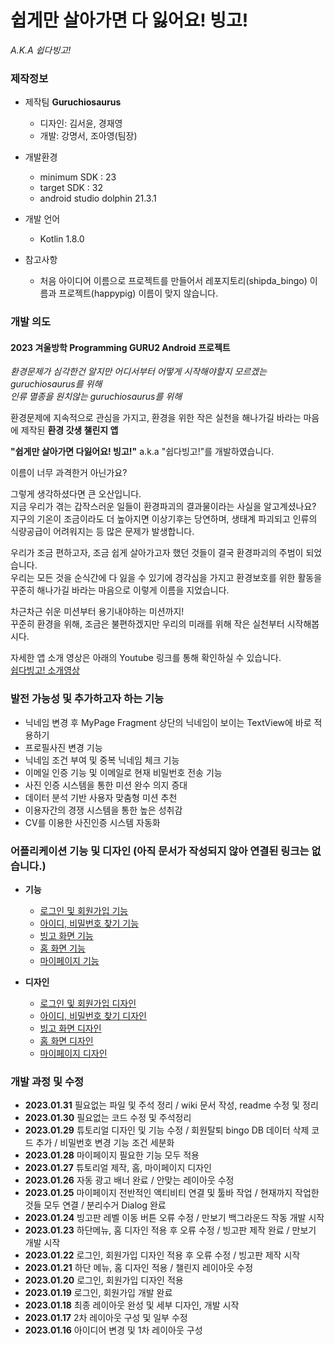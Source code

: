# 쉽게만 살아가면 다 잃어요! 빙고!
*A.K.A 쉽다빙고!*    


### 제작정보
- 제작팀  **Guruchiosaurus** 
  - 디자인: 김서윤, 경재영
  - 개발: 강명서, 조아영(팀장)  
  
- 개발환경
  - minimum SDK : 23
  - target SDK : 32    
  - android studio dolphin 21.3.1
  
- 개발 언어
  - Kotlin 1.8.0    
  
- 참고사항
  - 처음 아이디어 이름으로 프로젝트를 만들어서 레포지토리(shipda_bingo) 이름과 프로젝트(happypig) 이름이 맞지 않습니다.
  
### 개발 의도
#### 2023 겨울방학 Programming GURU2 Android 프로젝트   

*환경문제가 심각한건 알지만 어디서부터 어떻게 시작해야할지 모르겠는 guruchiosaurus를 위해*    
*인류 멸종을 원치않는 guruchiosaurus를 위해*    
    
환경문제에 지속적으로 관심을 가지고, 환경을 위한 작은 실천을 해나가길 바라는 마음에 제작된 **환경 갓생 챌린지 앱**    
    
**"쉽게만 살아가면 다잃어요! 빙고!"** a.k.a "쉽다빙고!"를 개발하였습니다.   
    
이름이 너무 과격한거 아닌가요?    

그렇게 생각하셨다면 큰 오산입니다.              
지금 우리가 겪는 갑작스러운 일들이 환경파괴의 결과물이라는 사실을 알고계셨나요?    
지구의 기온이 조금이라도 더 높아지면 이상기후는 당연하며, 생태계 파괴되고 인류의 식량공급이 어려워지는 등 많은 문제가 발생합니다.    
    
우리가 조금 편하고자, 조금 쉽게 살아가고자 했던 것들이 결국 환경파괴의 주범이 되었습니다.    
우리는 모든 것을 순식간에 다 잃을 수 있기에 경각심을 가지고 환경보호를 위한 활동을 꾸준히 해나가길 바라는 마음으로 이렇게 이름을 지었습니다.    
   
차근차근 쉬운 미션부터 용기내야하는 미션까지!    
꾸준히 환경을 위해, 조금은 불편하겠지만 우리의 미래를 위해 작은 실천부터 시작해봅시다.     

자세한 앱 소개 영상은 아래의 Youtube 링크를 통해 확인하실 수 있습니다.     
<a href="">쉽다빙고! 소개영상</a>    


### 발전 가능성 및 추가하고자 하는 기능
- 닉네임 변경 후 MyPage Fragment 상단의 닉네임이 보이는 TextView에 바로 적용하기
- 프로필사진 변경 기능
- 닉네임 조건 부여 및 중복 닉네임 체크 기능
- 이메일 인증 기능 및 이메일로 현재 비밀번호 전송 기능
- 사진 인증 시스템을 통한 미션 완수 의지 증대
- 데이터 분석 기반 사용자 맞춤형 미션 추천
- 이용자간의 경쟁 시스템을 통한 높은 성취감
- CV를 이용한 사진인증 시스템 자동화

### 어플리케이션 기능 및 디자인 (아직 문서가 작성되지 않아 연결된 링크는 없습니다.)
- **기능**
  - <a href="https://github.com/cAhyoung/shipda_bingo/wiki/Login%2C-Sign-up">로그인 및 회원가입 기능</a>   
  - <a href="">아이디, 비밀번호 찾기 기능</a>      
  - <a href="">빙고 화면 기능</a>  
  - <a href="">홈 화면 기능</a> 
  - <a href="">마이페이지 기능</a> 

- **디자인**
  - <a href="">로그인 및 회원가입 디자인</a>       
  - <a href="">아이디, 비밀번호 찾기 디자인</a>      
  - <a href="">빙고 화면 디자인</a>    
  - <a href="">홈 화면 디자인</a> 
  - <a href="">마이페이지 디자인</a>

### 개발 과정 및 수정
- **2023.01.31** 필요없는 파일 및 주석 정리 / wiki 문서 작성, readme 수정 및 정리
- **2023.01.30** 필요없는 코드 수정 및 주석정리    
- **2023.01.29** 튜토리얼 디자인 및 기능 수정 / 회원탈퇴 bingo DB 데이터 삭제 코드 추가 / 비밀번호 변경 기능 조건 세분화        
- **2023.01.28** 마이페이지 필요한 기능 모두 적용        
- **2023.01.27** 튜토리얼 제작, 홈, 마이페이지 디자인    
- **2023.01.26** 자동 광고 배너 완료 / 안맞는 레이아웃 수정
- **2023.01.25** 마이페이지 전반적인 액티비티 연결 및 툴바 작업 / 현재까지 작업한 것들 모두 연결 / 분리수거 Dialog 완료    
- **2023.01.24** 빙고판 레벨 이동 버튼 오류 수정 / 만보기 백그라운드 작동 개발 시작
- **2023.01.23** 하단메뉴, 홈 디자인 적용 후 오류 수정 / 빙고판 제작 완료 / 만보기 개발 시작        
- **2023.01.22** 로그인, 회원가입 디자인 적용 후 오류 수정 / 빙고판 제작 시작     
- **2023.01.21** 하단 메뉴, 홈 디자인 적용 / 챌린지 레이아웃 수정    
- **2023.01.20** 로그인, 회원가입 디자인 적용          
- **2023.01.19** 로그인, 회원가입 개발 완료      
- **2023.01.18** 최종 레이아웃 완성 및 세부 디자인, 개발 시작        
- **2023.01.17** 2차 레이아웃 구성 및 일부 수정     
- **2023.01.16** 아이디어 변경 및 1차 레이아웃 구성    
